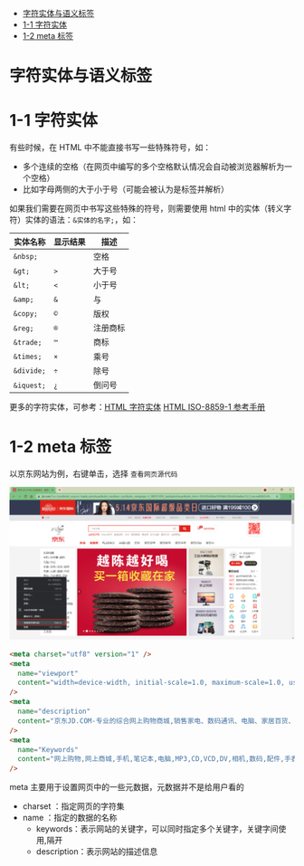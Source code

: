 <!-- TOC Marked -->

+ [字符实体与语义标签](#字符实体与语义标签)
+ [1-1 字符实体](#1-1-字符实体)
+ [1-2 meta 标签](#1-2-meta-标签)

<!-- /TOC -->

# 字符实体与语义标签

# 1-1 字符实体

有些时候，在 HTML 中不能直接书写一些特殊符号，如：

*   多个连续的空格（在网页中编写的多个空格默认情况会自动被浏览器解析为一个空格）
*   比如字母两侧的大于小于号（可能会被认为是标签并解析）

如果我们需要在网页中书写这些特殊的符号，则需要使用 html 中的实体（转义字符）实体的语法：`&实体的名字;`，如：

| 实体名称   | 显示结果 | 描述     |
|------------|----------|----------|
| `&nbsp;`   | ` `      | 空格     |
| `&gt;`     | `>`      | 大于号   |
| `&lt;`     | `<`      | 小于号   |
| `&amp;`    | `&`      | 与       |
| `&copy;`   | `©`      | 版权     |
| `&reg;`    | `®`      | 注册商标 |
| `&trade;`  | `™`      | 商标     |
| `&times;`  | `×`      | 乘号     |
| `&divide;` | `÷`      | 除号     |
| `&iquest;` | `¿`      | 倒问号   |

更多的字符实体，可参考：[HTML 字符实体](https://www.w3school.com.cn/html/html_entities.asp) [HTML ISO-8859-1 参考手册](https://www.w3school.com.cn/charsets/ref_html_8859.asp)

# 1-2 meta 标签

以京东网站为例，右键单击，选择 `查看网页源代码`

![1](./img/1.png)

```html
<meta charset="utf8" version="1" />
<meta
  name="viewport"
  content="width=device-width, initial-scale=1.0, maximum-scale=1.0, user-scalable=yes"
/>
<meta
  name="description"
  content="京东JD.COM-专业的综合网上购物商城,销售家电、数码通讯、电脑、家居百货、服装服饰、母婴、图书、食品等数万个品牌优质商品.便捷、诚信的服务，为您提供愉悦的网上购物体验!"
/>
<meta
  name="Keywords"
  content="网上购物,网上商城,手机,笔记本,电脑,MP3,CD,VCD,DV,相机,数码,配件,手表,存储卡,京东"
/>
```

meta 主要用于设置网页中的一些元数据，元数据并不是给用户看的

*   charset ：指定网页的字符集
*   name ：指定的数据的名称
    *   keywords：表示网站的关键字，可以同时指定多个关键字，关键字间使用,隔开
    *   description：表示网站的描述信息
